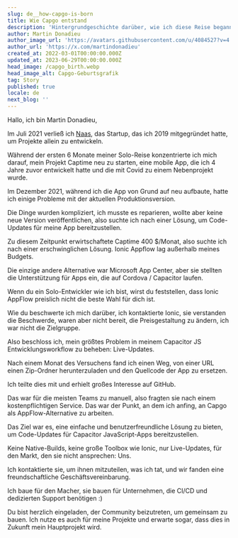 ```yaml
---
slug: de__how-capgo-is-born
title: Wie Capgo entstand
description: 'Hintergrundgeschichte darüber, wie ich diese Reise begann und Capgo aufbaute'
author: Martin Donadieu
author_image_url: 'https://avatars.githubusercontent.com/u/4084527?v=4'
author_url: 'https://x.com/martindonadieu'
created_at: 2022-03-01T00:00:00.000Z
updated_at: 2023-06-29T00:00:00.000Z
head_image: /capgo_birth.webp
head_image_alt: Capgo-Geburtsgrafik
tag: Story
published: true
locale: de
next_blog: ''
---
```


Hallo, ich bin Martin Donadieu,

Im Juli 2021 verließ ich [Naas](https://naasai/), das Startup, das ich 2019 mitgegründet hatte, um Projekte allein zu entwickeln.

Während der ersten 6 Monate meiner Solo-Reise konzentrierte ich mich darauf, mein Projekt Captime neu zu starten, eine mobile App, die ich 4 Jahre zuvor entwickelt hatte und die mit Covid zu einem Nebenprojekt wurde.

Im Dezember 2021, während ich die App von Grund auf neu aufbaute, hatte ich einige Probleme mit der aktuellen Produktionsversion.

Die Dinge wurden kompliziert, ich musste es reparieren, wollte aber keine neue Version veröffentlichen, also suchte ich nach einer Lösung, um Code-Updates für meine App bereitzustellen.

Zu diesem Zeitpunkt erwirtschaftete Captime 400 $/Monat, also suchte ich nach einer erschwinglichen Lösung. Ionic Appflow lag außerhalb meines Budgets.

Die einzige andere Alternative war Microsoft App Center, aber sie stellten die Unterstützung für Apps ein, die auf Cordova / Capacitor laufen.

Wenn du ein Solo-Entwickler wie ich bist, wirst du feststellen, dass Ionic AppFlow preislich nicht die beste Wahl für dich ist.

Wie du beschwerte ich mich darüber, ich kontaktierte Ionic, sie verstanden die Beschwerde, waren aber nicht bereit, die Preisgestaltung zu ändern, ich war nicht die Zielgruppe.

Also beschloss ich, mein größtes Problem in meinem Capacitor JS Entwicklungsworkflow zu beheben: Live-Updates.

Nach einem Monat des Versuchens fand ich einen Weg, von einer URL einen Zip-Ordner herunterzuladen und den Quellcode der App zu ersetzen.

Ich teilte dies mit und erhielt großes Interesse auf GitHub.

Das war für die meisten Teams zu manuell, also fragten sie nach einem kostenpflichtigen Service. Das war der Punkt, an dem ich anfing, an Capgo als AppFlow-Alternative zu arbeiten.

Das Ziel war es, eine einfache und benutzerfreundliche Lösung zu bieten, um Code-Updates für Capacitor JavaScript-Apps bereitzustellen.

Keine Native-Builds, keine große Toolbox wie Ionic, nur Live-Updates, für den Markt, den sie nicht ansprechen: Uns.

Ich kontaktierte sie, um ihnen mitzuteilen, was ich tat, und wir fanden eine freundschaftliche Geschäftsvereinbarung.

Ich baue für den Macher, sie bauen für Unternehmen, die CI/CD und dedizierten Support benötigen :)

Du bist herzlich eingeladen, der Community beizutreten, um gemeinsam zu bauen. Ich nutze es auch für meine Projekte und erwarte sogar, dass dies in Zukunft mein Hauptprojekt wird.